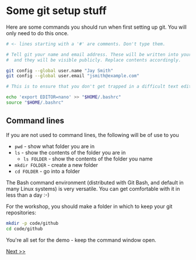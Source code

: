 # Some git setup stuff

Here are some commands you should run when first setting up git. You will only need to do this once.

```sh
# <- lines starting with a '#' are comments. Don't type them.

# Tell git your name and email address. These will be written into your commits
#  and they will be visible publicly. Replace contents accordingly.

git config --global user.name "Jay Smith"
git config --global user.email "jsmith@example.com"

# This is to ensure that you don't get trapped in a difficult text editor

echo 'export EDITOR=nano' >> "$HOME/.bashrc"
source "$HOME/.bashrc"
```

## Command lines

If you are not used to command lines, the following will be of use to you

* `pwd` - show what folder you are in
* `ls` - show the contents of the folder you are in
  * `ls FOLDER` - show the contents of the folder you name
* `mkdir FOLDER` - create a new folder
* `cd FOLDER` - go into a folder

The Bash command environment (distributed with Git Bash, and default in many Linux systems) is very versatile. You can get comfortable with it in less than a day :-)

For the workshop, you should make a folder in which to keep your git repositories:

```sh
mkdir -p code/github
cd code/github
```

You're all set for the demo - keep the command window open.

[Next >>](04_common_git_commands.md)
